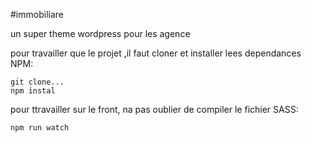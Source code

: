#immobiliare

un super theme wordpress pour les agence 


pour travailler que le projet ,il faut cloner et installer lees dependances NPM:

```
git clone...
npm instal

```

pour ttravailler sur le front, na pas oublier de compiler le fichier SASS:
```
npm run watch

```
